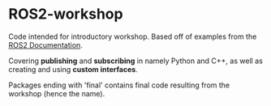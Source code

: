 # ROS2-workshop
Code intended for introductory workshop.
Based off of examples from the [ROS2 Documentation](https://docs.ros.org/en/galactic/index.html).

Covering **publishing** and **subscribing** in namely Python and C++, as well as creating and using **custom interfaces**.

Packages ending with 'final' contains final code resulting from the workshop (hence the name).

